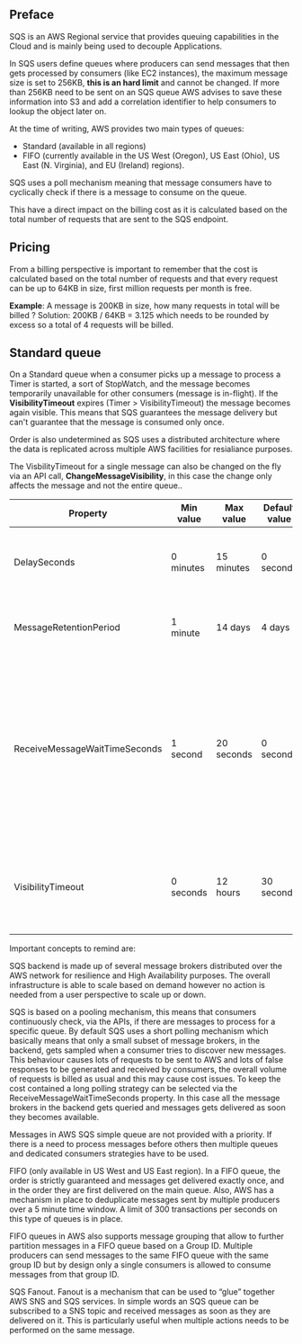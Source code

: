 ## Preface

SQS is an AWS Regional service that provides queuing capabilities in the Cloud and is mainly being used to decouple Applications.

In SQS users define queues where producers can send messages that then gets processed by consumers (like EC2 instances), the maximum message size is set to 256KB, **this is an hard limit** and cannot be changed.
If more than 256KB need to be sent on an SQS queue AWS advises to save these information into S3 and add a correlation identifier to help consumers to lookup the object later on.

At the time of writing, AWS provides two main types of queues:
- Standard (available in all regions)
- FIFO (currently available in the US West (Oregon), US East (Ohio), US East (N. Virginia), and EU (Ireland) regions).

SQS uses a poll mechanism meaning that message consumers have to cyclically check if there is a message to consume on the queue.

This have a direct impact on the billing cost as it is calculated based on the total number of requests that are sent to the SQS endpoint.

## Pricing
From a billing perspective is important to remember that the cost is calculated based on the total number of requests and that every request can be up to 64KB in size, first million requests per month is free.

**Example**: A message is 200KB in size, how many requests in total will be billed ?
Solution: 200KB / 64KB = 3.125 which needs to be rounded by excess so a total of 4 requests will be billed.

## Standard queue

On a Standard queue when a consumer picks up a message to process a Timer is started, a sort of StopWatch, and the message becomes temporarily unavailable for other consumers (message is in-flight).
If the **VisibilityTimeout** expires (Timer > VisibilityTimeout) the message becomes again visible. This means that SQS guarantees the message delivery but can't guarantee that the message is consumed only once.

Order is also undetermined as SQS uses a distributed architecture where the data is replicated across multiple AWS facilities for resialiance purposes.

The VisbilityTimeout for a single message can also be changed on the fly via an API call, **ChangeMessageVisibility**, in this case the change only affects the message and not the entire queue..

Property | Min value | Max value | Default value | Description
--- | --- | --- | --- | ---
DelaySeconds | 0 minutes | 15 minutes | 0 seconds | The time in seconds that the delivery of all messages in the queue will be delayed
MessageRetentionPeriod | 1 minute | 14 days | 4 days | The number of seconds Amazon SQS retains a message
ReceiveMessageWaitTimeSeconds | 1 second | 20 seconds | 0 seconds | Specifies the duration, in seconds, that the ReceiveMessage action call waits until a message is in the queue in order to include it in the response, as opposed to returning an empty response if a message is not yet available
VisibilityTimeout | 0 seconds | 12 hours | 30 seconds | The length of time during which a message will be unavailable once a message is delivered from the queue






Important concepts to remind are:

SQS backend is made up of several message brokers  distributed over the AWS network for resilience and High Availability purposes. The overall infrastructure is able to scale based on demand however no action is needed from a user perspective to scale up or down.

SQS is based on a pooling mechanism, this means that consumers continuously check, via the APIs, if there are messages to process for a specific queue. By default SQS uses a short polling mechanism which basically means that only a small subset of message brokers, in the backend, gets sampled when a consumer tries to discover new messages. This behaviour causes lots of requests to be sent to AWS and lots of false responses to be generated and received by consumers, the overall volume of requests is billed as usual and this may cause cost issues. To keep the cost contained a long polling strategy can be selected via the ReceiveMessageWaitTimeSeconds property. In this case all the message brokers in the backend gets queried and messages gets delivered as soon they becomes available.

Messages in AWS SQS simple queue are not provided with a priority. If there is a need to process messages before others then multiple queues and dedicated consumers strategies have to be used.

FIFO (only available in US West and US East region). In a FIFO queue, the order is strictly guaranteed and messages get delivered exactly once, and in the order they are first delivered on the main queue. Also,  AWS has a mechanism in place to deduplicate messages sent by multiple producers over a 5 minute time window.   A limit of 300 transactions per seconds on this type of queues is in place.

FIFO queues in AWS also supports message grouping that allow to further partition messages in a FIFO queue based on a Group ID. Multiple producers can send messages to the same FIFO queue with the same group ID but by design only a single consumers is allowed to consume messages from that group ID.


SQS Fanout. Fanout is a mechanism that can be used to “glue” together AWS SNS and SQS services. In simple words an SQS queue can be subscribed to a SNS topic and received messages as soon as they are delivered on it. This is particularly useful when multiple actions needs to be performed on the same message.
